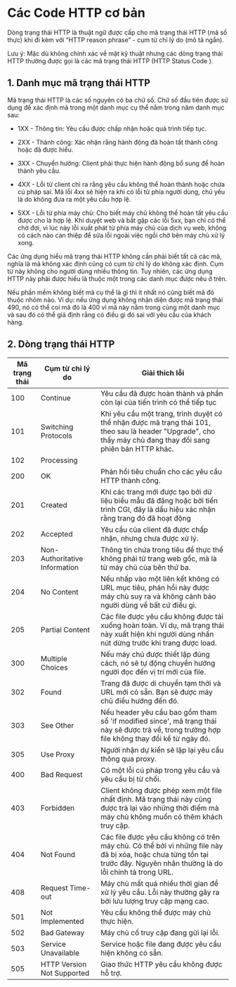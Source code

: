 # Các Code HTTP cơ bản

Dòng trạng thái HTTP là thuật ngữ được cấp cho mã trạng thái HTTP (mã số thực) khi đi kèm với “HTTP reason phrase” - cụm từ chỉ lý do (mô tả ngắn).

Lưu ý: Mặc dù không chính xác về mặt kỹ thuật nhưng các dòng trạng thái HTTP thường được gọi là các mã trạng thái HTTP (HTTP Status Code ).

## 1. Danh mục mã trạng thái HTTP

Mã trạng thái HTTP là các số nguyên có ba chữ số. Chữ số đầu tiên được sử dụng để xác định mã trong một danh mục cụ thể nằm trong năm danh mục sau:

- 1XX - Thông tin: Yêu cầu được chấp nhận hoặc quá trình tiếp tục.

- 2XX - Thành công: Xác nhận rằng hành động đã hoàn tất thành công hoặc đã được hiểu.

- 3XX - Chuyển hướng: Client phải thực hiện hành động bổ sung để hoàn thành yêu cầu.

- 4XX - Lỗi từ client chỉ ra rằng yêu cầu không thể hoàn thành hoặc chứa cú pháp sai. Mã lỗi 4xx sẽ hiện ra khi có lỗi từ phía người dùng, chủ yếu là do không đưa ra một yêu cầu hợp lệ.

- 5XX - Lỗi từ phía máy chủ: Cho biết máy chủ không thể hoàn tất yêu cầu được cho là hợp lệ. Khi duyệt web và bắt gặp các lỗi 5xx, bạn chỉ có thể chờ đợi, vì lúc này lỗi xuất phát từ phía máy chủ của dịch vụ web, không có cách nào can thiệp để sửa lỗi ngoài việc ngồi chờ bên máy chủ xử lý xong.

Các ứng dụng hiểu mã trạng thái HTTP không cần phải biết tất cả các mã, nghĩa là mã không xác định cũng có cụm từ chỉ lý do không xác định. Cụm từ này không cho người dùng nhiều thông tin. Tuy nhiên, các ứng dụng HTTP này phải được hiểu là thuộc một trong các danh mục được nêu ở trên.

Nếu phần mềm không biết mã cụ thể là gì thì ít nhất nó cũng biết mã đó thuộc nhóm nào. Ví dụ: nếu ứng dụng không nhận diện được mã trạng thái 490, nó có thể coi mã đó là 400 vì mã này nằm trong cùng một danh mục và sau đó có thể giả định rằng có điều gì đó sai với yêu cầu của khách hàng.

## 2. Dòng trạng thái HTTP

| Mã trạng thái    | Cụm từ chỉ lý do     | Giải thích lỗi        |
|------------------|----------------------|-----------------------|
|   100 | Continue | Yêu cầu đã được hoàn thành và phần còn lại của tiến trình có thể tiếp tục |
| 101|Switching Protocols|Khi yêu cầu một trang, trình duyệt có thể nhận được mã trạng thái 101, theo sau là header "Upgrade", cho thấy máy chủ đang thay đổi sang phiên bản HTTP khác.|
|102|Processing||
| 200|OK|Phản hồi tiêu chuẩn cho các yêu cầu HTTP thành công.|
|201|Created|Khi các trang mới được tạo bởi dữ liệu biểu mẫu đã đăng hoặc bởi tiến trình CGI, đây là dấu hiệu xác nhận rằng trang đó đã hoạt động|
|202|Accepted|Yêu cầu của client đã được chấp nhận, nhưng chưa được xử lý.|
|203|Non-Authoritative Information|Thông tin chứa trong tiêu đề thực thể không phải từ trang web gốc, mà là từ máy chủ của bên thứ ba.|
|204|No Content|Nếu nhấp vào một liên kết không có URL mục tiêu, phản hồi này được máy chủ suy ra và không cảnh báo người dùng về bất cứ điều gì.|
|205|Partial Content|Các file được yêu cầu không được tải xuống hoàn toàn. Ví dụ, mã trạng thái này xuất hiện khi người dùng nhấn nút dừng trước khi trang được load.|
|300|Multiple Choices|Nếu máy chủ được thiết lập đúng cách, nó sẽ tự động chuyển hướng người đọc đến vị trí mới của file.|
|302|Found|Trang đã được di chuyển tạm thời và URL mới có sẵn. Bạn sẽ được máy chủ điều hướng đến đó.|
|303|See Other|Nếu header yêu cầu bao gồm tham số 'if modified since', mã trạng thái này sẽ được trả về, trong trường hợp file không thay đổi kể từ ngày đó.|
|305|Use Proxy|Người nhận dự kiến sẽ lặp lại yêu cầu thông qua proxy.|
|400|Bad Request|Có một lỗi cú pháp trong yêu cầu và yêu cầu bị từ chối.|
|403|Forbidden|Client không được phép xem một file nhất định. Mã trạng thái này cũng được trả lại vào những thời điểm mà máy chủ không muốn có thêm khách truy cập.|
|404|Not Found|Các file được yêu cầu không có trên máy chủ. Có thể bởi vì những file này đã bị xóa, hoặc chưa từng tồn tại trước đây. Nguyên nhân thường là do lỗi chính tả trong URL.|
|408|Request Time-out|Máy chủ mất quá nhiều thời gian để xử lý yêu cầu. Lỗi này thường gây ra bởi lưu lượng truy cập mạng cao.|
|501|Not Implemented|Yêu cầu không thể được máy chủ thực hiện.|
|502|Bad Gateway|Máy chủ cố truy cập đang gửi lại lỗi.|
|503|Service Unavailable|Service hoặc file đang được yêu cầu hiện không có sẵn.|
|505|HTTP Version Not Supported|Giao thức HTTP yêu cầu không được hỗ trợ.|